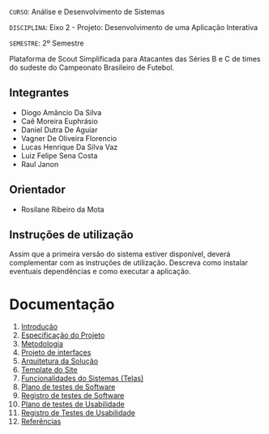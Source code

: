 `CURSO`: Análise e Desenvolvimento de Sistemas

`DISCIPLINA`: Eixo 2 - Projeto: Desenvolvimento de uma Aplicação Interativa

`SEMESTRE`: 2º Semestre

 Plataforma de Scout Simplificada para Atacantes das Séries B e C de times do sudeste do Campeonato Brasileiro de Futebol.

## Integrantes

* Diogo Amâncio Da Silva
* Caê Moreira Euphrásio
* Daniel Dutra De Aguiar
* Vagner De Oliveira Florencio
* Lucas Henrique Da Silva Vaz
* Luiz Felipe Sena Costa
* Raul Janon

## Orientador

* Rosilane Ribeiro da Mota

## Instruções de utilização

Assim que a primeira versão do sistema estiver disponível, deverá complementar com as instruções de utilização. Descreva como instalar eventuais dependências e como executar a aplicação.

# Documentação

<ol>
<li><a href="docs/01-Introdução.md"> Introdução</a></li>
<li><a href="docs/02-Especificação do Projeto.md"> Especificação do Projeto</a></li>
<li><a href="docs/03-Metodologia.md"> Metodologia</a></li>
<li><a href="docs/04-Projeto de Interface.md"> Projeto de interfaces</a></li>
<li><a href="docs/05-Arquitetura da Solução.md"> Arquitetura da Solução</a></li>
<li><a href="docs/06-Template padrão do Site.md"> Template do Site</a></li>
<li><a href="docs/07-Funcionalidades do Sistemas.md"> Funcionalidades do Sistemas (Telas)</a></li>
<li><a href="docs/08-Plano de testes de Software.md"> Plano de testes de Software</a></li>
<li><a href="docs/09-Registro de Testes de Software.md"> Registro de testes de Software</a></li>
<li><a href="docs/10-Apresentação do Projeto.md"> Plano de testes de Usabilidade</a></li>
<li><a href="docs/11-Registro de Testes de Usabilidade.md"> Registro de Testes de Usabilidade</a></li>
<li><a href="docs/12-Referências.md"> Referências</a></li>
</ol>
